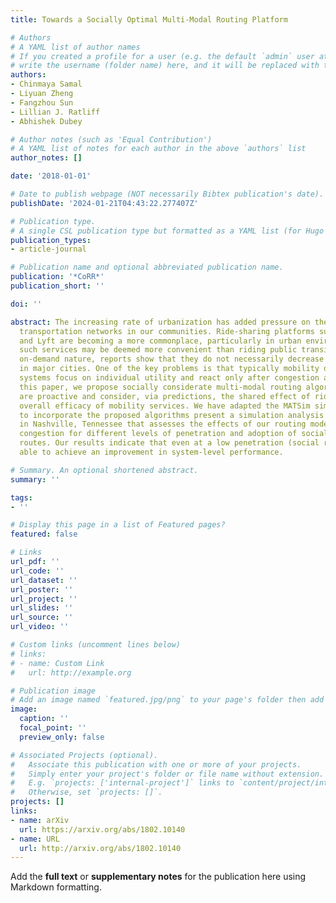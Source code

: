 ```yaml
---
title: Towards a Socially Optimal Multi-Modal Routing Platform

# Authors
# A YAML list of author names
# If you created a profile for a user (e.g. the default `admin` user at `content/authors/admin/`), 
# write the username (folder name) here, and it will be replaced with their full name and linked to their profile.
authors:
- Chinmaya Samal
- Liyuan Zheng
- Fangzhou Sun
- Lillian J. Ratliff
- Abhishek Dubey

# Author notes (such as 'Equal Contribution')
# A YAML list of notes for each author in the above `authors` list
author_notes: []

date: '2018-01-01'

# Date to publish webpage (NOT necessarily Bibtex publication's date).
publishDate: '2024-01-21T04:43:22.277407Z'

# Publication type.
# A single CSL publication type but formatted as a YAML list (for Hugo requirements).
publication_types:
- article-journal

# Publication name and optional abbreviated publication name.
publication: '*CoRR*'
publication_short: ''

doi: ''

abstract: The increasing rate of urbanization has added pressure on the already constrained
  transportation networks in our communities. Ride-sharing platforms such as Uber
  and Lyft are becoming a more commonplace, particularly in urban environments. While
  such services may be deemed more convenient than riding public transit due to their
  on-demand nature, reports show that they do not necessarily decrease the congestion
  in major cities. One of the key problems is that typically mobility decision support
  systems focus on individual utility and react only after congestion appears. In
  this paper, we propose socially considerate multi-modal routing algorithms that
  are proactive and consider, via predictions, the shared effect of riders on the
  overall efficacy of mobility services. We have adapted the MATSim simulator framework
  to incorporate the proposed algorithms present a simulation analysis of a case study
  in Nashville, Tennessee that assesses the effects of our routing models on the traffic
  congestion for different levels of penetration and adoption of socially considerate
  routes. Our results indicate that even at a low penetration (social ratio), we are
  able to achieve an improvement in system-level performance.

# Summary. An optional shortened abstract.
summary: ''

tags:
- ''

# Display this page in a list of Featured pages?
featured: false

# Links
url_pdf: ''
url_code: ''
url_dataset: ''
url_poster: ''
url_project: ''
url_slides: ''
url_source: ''
url_video: ''

# Custom links (uncomment lines below)
# links:
# - name: Custom Link
#   url: http://example.org

# Publication image
# Add an image named `featured.jpg/png` to your page's folder then add a caption below.
image:
  caption: ''
  focal_point: ''
  preview_only: false

# Associated Projects (optional).
#   Associate this publication with one or more of your projects.
#   Simply enter your project's folder or file name without extension.
#   E.g. `projects: ['internal-project']` links to `content/project/internal-project/index.md`.
#   Otherwise, set `projects: []`.
projects: []
links:
- name: arXiv
  url: https://arxiv.org/abs/1802.10140
- name: URL
  url: http://arxiv.org/abs/1802.10140
---
```


Add the **full text** or **supplementary notes** for the publication here using Markdown formatting.
